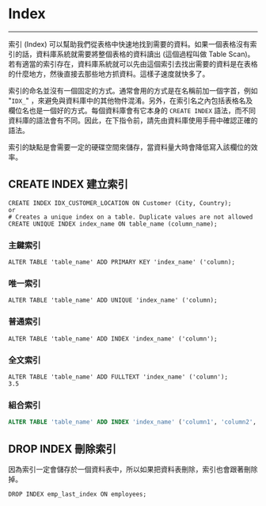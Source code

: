 # Index

---

索引 \(Index\) 可以幫助我們從表格中快速地找到需要的資料。如果一個表格沒有索引的話，資料庫系統就需要將整個表格的資料讀出 \(這個過程叫做 Table Scan\)。若有適當的索引存在，資料庫系統就可以先由這個索引去找出需要的資料是在表格的什麼地方，然後直接去那些地方抓資料。這樣子速度就快多了。

索引的命名並沒有一個固定的方式。通常會用的方式是在名稱前加一個字首，例如 "`IDX_`" ，來避免與資料庫中的其他物件混淆。另外，在索引名之內包括表格名及欄位名也是一個好的方式。每個資料庫會有它本身的 `CREATE INDEX` 語法，而不同資料庫的語法會有不同。因此，在下指令前，請先由資料庫使用手冊中確認正確的語法。

索引的缺點是會需要一定的硬碟空間來儲存，當資料量大時會降低寫入該欄位的效率。

## CREATE INDEX 建立索引

```
CREATE INDEX IDX_CUSTOMER_LOCATION ON Customer (City, Country);
or
# Creates a unique index on a table. Duplicate values are not allowed
CREATE UNIQUE INDEX index_name ON table_name (column_name);
```

### 主鍵索引

```
ALTER TABLE 'table_name' ADD PRIMARY KEY 'index_name' ('column);
```

### 唯一索引

```
ALTER TABLE 'table_name' ADD UNIQUE 'index_name' ('column);
```

### 普通索引

```
ALTER TABLE 'table_name' ADD INDEX 'index_name' ('column');
```

### 全文索引

```
ALTER TABLE 'table_name' ADD FULLTEXT 'index_name' ('column');
3.5
```

### 組合索引

```SQL
ALTER TABLE 'table_name' ADD INDEX 'index_name' ('column1', 'column2', ...);
```

## DROP INDEX 刪除索引

因為索引一定會儲存於一個資料表中，所以如果把資料表刪除，索引也會跟著刪除掉。

```
DROP INDEX emp_last_index ON employees;
```



